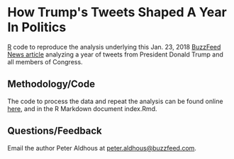 # How Trump's Tweets Shaped A Year In Politics

[R](https://www.r-project.org/) code to reproduce the analysis underlying this Jan. 23, 2018 [BuzzFeed News article](https://www.buzzfeed.com/peteraldhous/trump-twitter-wars) analyzing a year of tweets from President Donald Trump and all members of Congress.

## Methodology/Code

The code to process the data and repeat the analysis can be found online [here](https://buzzfeednews.github.io/2018-01-trump-twitter-wars), and in the R Markdown document index.Rmd.


## Questions/Feedback

Email the author Peter Aldhous at peter.aldhous@buzzfeed.com.